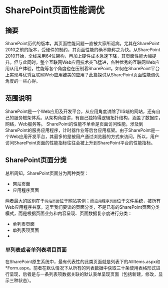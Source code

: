 # SharePoint页面性能调优
## 摘要
SharePoint历代的版本，其页面性能问题一直被大家所诟病。尤其在SharePoint 2010之前的版本，受硬件的制约，其页面性能的确不能称之为快。从SharePoint 2010开始，全线采用64位架构，再加上硬件成本急速下降，其页面性能大幅提升。但与此同时，整个互联网Web应用技术突飞猛进，各种优秀的互联网Web应用从用户体验，性能等各个角度也在压制着SharePoint。如何在SharePoint平台上实现与优秀互联网Web应用媲美的应用？此篇探讨从SharePoint页面性能调优角度的一些心得。

## 范围说明
SharePoint是一个Web应用及开发平台，从应用角度讲除了IIS端的网站，还有自己的服务框架体系。从架构角度讲，有自己独特得逻辑拓扑结构，涵盖了数据库，网络，Web服务等。
SharePoint的性能不单单是页面访问性能，涉及到SharePoint的服务应用程序，计时器作业等后台应用框架。由于SharePoint是一个Web应用开发平台，其最多的是被用户通过浏览器的方式来访问，所以，用户访问SharePoint页面的性能指标往往会被上升到SharePoint平台的性能指标。

## SharePoint页面分类
总所周知，SharePoint页面分为两种类型：

 - 网站页面
 - 应用程序页面
 
两者最大的区别在于`网站页面`位于网站实例；而`应用程序页面`位于文件系统，被所有Web应用程序共享。这里我们要谈的页面分类，不是已有的SharePoint页面分类模式，而是根据页面业务和内容呈现、页面数据复杂度进行分类：
 
 - 单列表页面
 - 单列表项页面
 - 
 
### 单列表或者单列表项目页面
在SharePoint原生系统中，最有代表性的此类页面就是列表下的AllItems.aspx和*Form.aspx。前者在默认情况下从所有的列表数据中获取三十条使用表格形式进行呈现，后者是与一条列表项数据关联的默认表单呈现页面（包括新建，修改，显示三种状态）。

